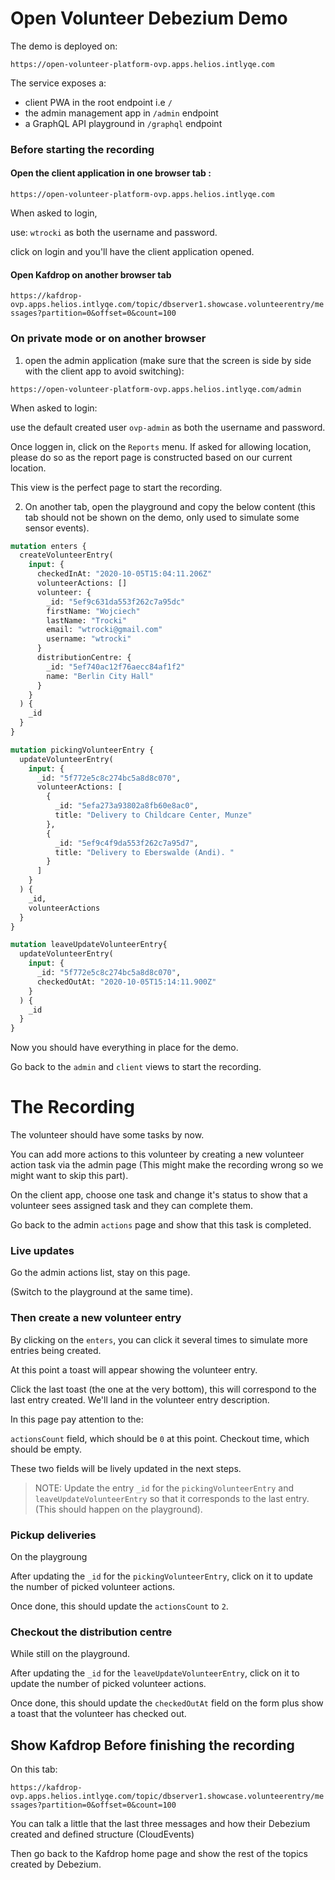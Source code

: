 # Open Volunteer Debezium Demo


The demo is deployed on: 

```
https://open-volunteer-platform-ovp.apps.helios.intlyqe.com
```

The service exposes a:
- client PWA in the root endpoint i.e `/`
- the admin management app in `/admin` endpoint
- a GraphQL API playground in `/graphql` endpoint


### Before starting the recording

#### Open the client application in one browser tab :

`https://open-volunteer-platform-ovp.apps.helios.intlyqe.com`


When asked to login,

use: `wtrocki` as both the username and password. 

click on login and you'll have the client application opened. 

#### Open Kafdrop on another browser tab

`https://kafdrop-ovp.apps.helios.intlyqe.com/topic/dbserver1.showcase.volunteerentry/messages?partition=0&offset=0&count=100`

### On private mode or on another browser 
  1. open the admin application (make sure that the screen is side by side with the client app to avoid switching):


`https://open-volunteer-platform-ovp.apps.helios.intlyqe.com/admin`

When asked to login:

use the default created user `ovp-admin` as both the username and password.

Once loggen in, click on the `Reports` menu. If asked for allowing location, please do so as the report page is constructed based on our current location. 

This view is the perfect page to start the recording. 

  2. On another tab, open the playground and copy the below content (this tab should not be shown on the demo, only used to simulate some sensor events). 

```graphql
mutation enters {
  createVolunteerEntry(
    input: {
      checkedInAt: "2020-10-05T15:04:11.206Z"
      volunteerActions: []
      volunteer: {
        _id: "5ef9c631da553f262c7a95dc"
        firstName: "Wojciech"
        lastName: "Trocki"
        email: "wtrocki@gmail.com"
        username: "wtrocki"
      }
      distributionCentre: {
        _id: "5ef740ac12f76aecc84af1f2"
        name: "Berlin City Hall"
      }
    }
  ) {
    _id
  }
}

mutation pickingVolunteerEntry {
  updateVolunteerEntry(
    input: {
      _id: "5f772e5c8c274bc5a8d8c070",
      volunteerActions: [
        {
          _id: "5efa273a93802a8fb60e8ac0",
          title: "Delivery to Childcare Center, Munze"
        },
        {
          _id: "5ef9c4f9da553f262c7a95d7",
          title: "Delivery to Eberswalde (Andi). "
        }
      ]
    }
  ) {
    _id,
    volunteerActions
  }
}

mutation leaveUpdateVolunteerEntry{
  updateVolunteerEntry(
    input: {
      _id: "5f772e5c8c274bc5a8d8c070",
      checkedOutAt: "2020-10-05T15:14:11.900Z"
    }
  ) {
    _id
  }
}
```

Now you should have everything in place for the demo.

Go back to the `admin` and `client` views to start the recording.


# The Recording

<Do a nice pitch about open volunteer platfrom>

The volunteer should have some tasks by now.

You can add more actions to this volunteer by creating a new volunteer action task via the admin page (This might make the recording wrong so we might want to skip this part). 

On the client app, choose one task and change it's status to show that a volunteer sees assigned task and they can complete them. 

Go back to the admin `actions` page and show that this task is completed.


### Live updates

Go the admin actions list, stay on this page. 

(Switch to the playground at the same time). 

### Then create a new volunteer entry 

By clicking on the `enters`, you can click it several times to simulate more entries being created. 

At this point a toast will appear showing the volunteer entry.

Click the last toast (the one at the very bottom), this will correspond to the last entry created. We'll land in the volunteer entry description. 

In this page pay attention to the: 

`actionsCount` field, which should be `0` at this point.
Checkout time, which should be empty. 

These two fields will be lively updated in the next steps.


>NOTE: Update the entry `_id` for the `pickingVolunteerEntry` and `leaveUpdateVolunteerEntry` so that it corresponds to the last entry. (This should happen on the playground). 


### Pickup deliveries 

On the playgroung
 
After updating the `_id` for the `pickingVolunteerEntry`, click on it to update the number of picked volunteer actions. 

Once done, this should update the `actionsCount` to `2`.

### Checkout the distribution centre 

While still on the playground. 

After updating the `_id` for the `leaveUpdateVolunteerEntry`, click on it to update the number of picked volunteer actions. 

Once done, this should update the `checkedOutAt` field on the form plus show a toast that the volunteer has checked out.


## Show Kafdrop Before finishing the recording

On this tab:

`https://kafdrop-ovp.apps.helios.intlyqe.com/topic/dbserver1.showcase.volunteerentry/messages?partition=0&offset=0&count=100`

You can talk a little that the last three messages and how their Debezium created and defined structure (CloudEvents) 

Then go back to the Kafdrop home page and show the rest of the topics created by Debezium. 

